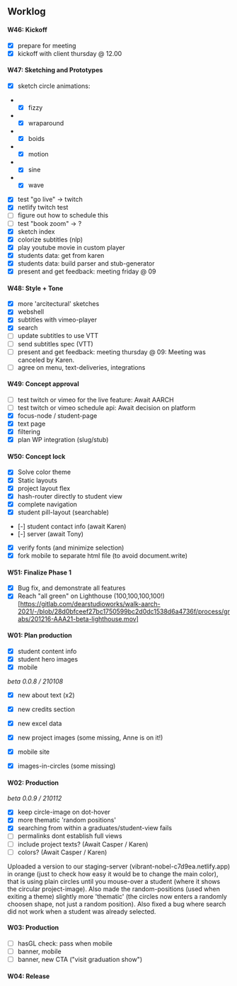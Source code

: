 ## Worklog

#### W46: Kickoff
- [x] prepare for meeting
- [x] kickoff with client thursday @ 12.00

#### W47: Sketching and Prototypes
- [x] sketch circle animations:
- - [x] fizzy
- - [x] wraparound
- - [x] boids
- - [x] motion
- - [x] sine
- - [x] wave
- [x] test "go live" -> twitch
- [x] netlify twitch test
- [ ] figure out how to schedule this
- [ ] test "book zoom" -> ?
- [x] sketch index
- [x] colorize subtitles (nlp)
- [x] play youtube movie in custom player
- [x] students data: get from karen
- [x] students data: build parser and stub-generator
- [x] present and get feedback: meeting friday @ 09

#### W48: Style + Tone

- [x] more 'arcitectural' sketches
- [x] webshell
- [x] subtitles with vimeo-player
- [x] search
- [ ] update subtitles to use VTT
- [ ] send subtitles spec (VTT)
- [ ] present and get feedback: meeting thursday @ 09: Meeting was canceled by Karen.
- [ ] agree on menu, text-deliveries, integrations

#### W49: Concept approval

- [ ] test twitch or vimeo for the live feature: Await AARCH
- [ ] test twitch or vimeo schedule api: Await decision on platform
- [x] focus-node / student-page
- [x] text page
- [x] filtering
- [x] plan WP integration (slug/stub)

#### W50: Concept lock

- [x] Solve color theme
- [x] Static layouts
- [x] project layout flex
- [x] hash-router directly to student view
- [x] complete navigation
- [x] student pill-layout (searchable)
- [-] student contact info (await Karen)
- [-] server (await Tony)
- [x] verify fonts (and minimize selection)
- [x] fork mobile to separate html file (to avoid document.write)

#### W51: Finalize Phase 1

- [x] Bug fix, and demonstrate all features 
- [x] Reach "all green" on Lighthouse (100,100,100,100!)[https://gitlab.com/dearstudioworks/walk-aarch-2021/-/blob/28d0bfceef27bc1750599bc2d0dc1538d6a4736f/process/grabs/201216-AAA21-beta-lighthouse.mov]

#### W01: Plan production

- [x] student content info
- [x] student hero images
- [x] mobile

*beta 0.0.8 / 210108*  
- [x] new about text (x2)
- [x] new credits section
- [x] new excel data
- [x] new project images (some missing, Anne is on it!)
- [x] mobile site
- [x] images-in-circles (some missing)


#### W02: Production

*beta 0.0.9 / 210112*    
- [x] keep circle-image on dot-hover
- [x] more thematic 'random positions'
- [x] searching from within a graduates/student-view fails
- [ ] permalinks dont establish full views
- [ ] include project texts? (Await Casper / Karen)
- [ ] colors? (Await Casper / Karen)

Uploaded a version to our staging-server (vibrant-nobel-c7d9ea.netlify.app) in orange (just to check how easy it would be to change the main color),
that is using plain circles until you mouse-over a student (where it shows the circular project-image).
Also made the random-positions (used when exiting a theme) slightly more 'thematic' (the circles now enters a randomly choosen shape, not just a random position).
Also fixed a bug where search did not work when a student was already selected.

#### W03: Production

- [ ] hasGL check: pass when mobile
- [ ] banner, mobile
- [ ] banner, new CTA ("visit graduation show")

#### W04: Release


